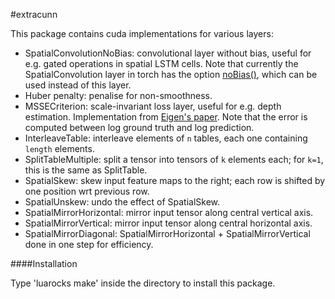 #extracunn

This package contains cuda implementations for various layers:
* SpatialConvolutionNoBias: convolutional layer without bias, useful for e.g. gated operations in spatial LSTM cells. Note that currently the SpatialConvolution layer in torch has the option [noBias()](https://github.com/torch/nn/blob/master/SpatialConvolution.lua#L28), which can be used instead of this layer.
* Huber penalty: penalise for non-smoothness.
* MSSECriterion: scale-invariant loss layer, useful for e.g. depth estimation. Implementation from [Eigen's paper](http://arxiv.org/pdf/1411.4734v4.pdf). Note that the error is computed between log ground truth and log prediction.
* InterleaveTable: interleave elements of `n` tables, each one containing `length` elements.
* SplitTableMultiple: split a tensor into tensors of `k` elements each; for `k=1`, this is the same as SplitTable.
* SpatialSkew: skew input feature maps to the right; each row is shifted by one position wrt previous row.
* SpatialUnskew: undo the effect of SpatialSkew.
* SpatialMirrorHorizontal: mirror input tensor along central vertical axis.
* SpatialMirrorVertical: mirror input tensor along central horizontal axis.
* SpatialMirrorDiagonal: SpatialMirrorHorizontal + SpatialMirrorVertical done in one step for efficiency. 

####Installation

Type 'luarocks make' inside the directory to install this package.
